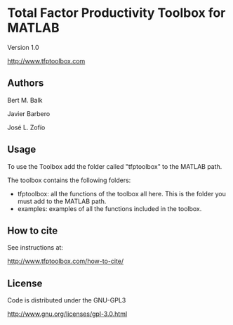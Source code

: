 # Total Factor Productivity Toolbox for MATLAB

Version 1.0

http://www.tfptoolbox.com

## Authors

Bert M. Balk

Javier Barbero

José L. Zofío

## Usage

To use the Toolbox add the folder called "tfptoolbox" to the MATLAB path.

The toolbox contains the following folders:
- tfptoolbox: all the functions of the toolbox all here. This is the folder you must add to the MATLAB path.
- examples: examples of all the functions included in the toolbox.

## How to cite
See instructions at:

http://www.tfptoolbox.com/how-to-cite/

## License
Code is distributed under the GNU-GPL3

http://www.gnu.org/licenses/gpl-3.0.html
